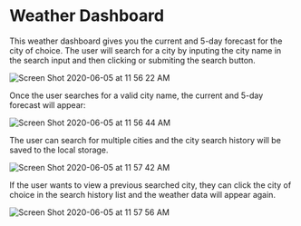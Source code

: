 # Weather Dashboard

This weather dashboard gives you the current and 5-day forecast for the city of choice. The user will search for a city by inputing the city name in the search input and then clicking or submiting the search button.

![Screen Shot 2020-06-05 at 11 56 22 AM](https://user-images.githubusercontent.com/62969025/83908293-13bc7300-a724-11ea-9745-b7ac18a41c23.png)

Once the user searches for a valid city name, the current and 5-day forecast will appear:

![Screen Shot 2020-06-05 at 11 56 44 AM](https://user-images.githubusercontent.com/62969025/83908294-14550980-a724-11ea-8f45-7d9490726024.png)

The user can search for multiple cities and the city search history will be saved to the local storage. 

![Screen Shot 2020-06-05 at 11 57 42 AM](https://user-images.githubusercontent.com/62969025/83908297-15863680-a724-11ea-97a6-781b686f71c3.png)

If the user wants to view a previous searched city, they can click the city of choice in the search history list and the weather data will appear again. 

![Screen Shot 2020-06-05 at 11 57 56 AM](https://user-images.githubusercontent.com/62969025/83908298-161ecd00-a724-11ea-8b55-4760a2be530b.png)
